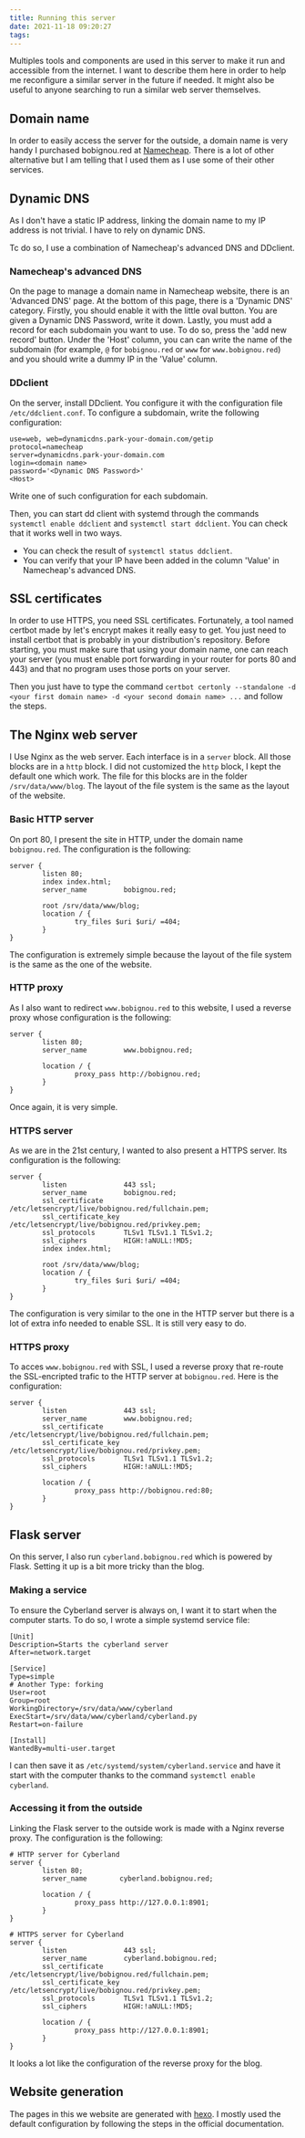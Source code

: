 ```yaml
---
title: Running this server
date: 2021-11-18 09:20:27
tags:
---
```

Multiples tools and components are used in this server to make it run and accessible from the internet. I want to describe them here in order to help me reconfigure a similar server in the future if needed. It might also be useful to anyone searching to run a similar web server themselves.

## Domain name
In order to easily access the server for the outside, a domain name is very handy I purchased bobignou.red at [Namecheap](https://www.namecheap.com/). There is a lot of other alternative but I am telling that I used them as I use some of their other services.

## Dynamic DNS
As I don't have a static IP address, linking the domain name to my IP address is not trivial. I have to rely on dynamic DNS.

Tc do so, I use a combination of Namecheap's advanced DNS and DDclient.

### Namecheap's advanced DNS
On the page to manage a domain name in Namecheap website, there is an 'Advanced DNS' page. At the bottom of this page, there is a 'Dynamic DNS' category. Firstly, you should enable it with the little oval button. You are given a Dynamic DNS Password, write it down. Lastly, you must add a record for each subdomain you want to use. To do so, press the 'add new record' button. Under the 'Host' column, you can can write the name of the subdomain (for example, `@` for `bobignou.red` or `www` for `www.bobignou.red`) and you should write a dummy IP in the 'Value' column.

### DDclient
On the server, install DDclient. You configure it with the configuration file `/etc/ddclient.conf`. To configure a subdomain, write the following configuration:
```
use=web, web=dynamicdns.park-your-domain.com/getip
protocol=namecheap
server=dynamicdns.park-your-domain.com
login=<domain name>
password='<Dynamic DNS Password>'
<Host>
```
Write one of such configuration for each subdomain.

Then, you can start dd client with systemd through the commands `systemctl enable ddclient` and `systemctl start ddclient`. You can check that it works well in two ways.
* You can check the result of `systemctl status ddclient`.
* You can verify that your IP have been added in the column 'Value' in Namecheap's advanced DNS.

## SSL certificates
In order to use HTTPS, you need SSL certificates. Fortunately, a tool named certbot made by let's encrypt makes it really easy to get. You just need to install certbot that is probably in your distribution's repository. Before starting, you must make sure that using your domain name, one can reach your server (you must enable port forwarding in your router for ports 80 and 443) and that no program uses those ports on your server.

Then you just have to type the command `certbot certonly --standalone -d <your first domain name> -d <your second domain name> ...` and follow the steps.

## The Nginx web server
I Use Nginx as the web server. Each interface is in a `server` block. All those blocks are in a `http` block. I did not customized the `http` block, I kept the default one which work. The file for this blocks are in the folder `/srv/data/www/blog`. The layout of the file system is the same as the layout of the website.

### Basic HTTP server
On port 80, I present the site in HTTP, under the domain name `bobignou.red`. The configuration is the following:
```
server {
        listen 80;
        index index.html;
        server_name         bobignou.red;

        root /srv/data/www/blog;
        location / {
                try_files $uri $uri/ =404;
        }
}
```
The configuration is extremely simple because the layout of the file system is the same as the one of the website.

### HTTP proxy
As I also want to redirect `www.bobignou.red` to this website, I used a reverse proxy whose configuration is the following:
```
server {
        listen 80;
        server_name         www.bobignou.red;

        location / {
                proxy_pass http://bobignou.red; 
        }
}
```
Once again, it is very simple.

### HTTPS server
As we are in the 21st century, I wanted to also present a HTTPS server. Its configuration is the following:
```
server {
        listen              443 ssl;
        server_name         bobignou.red;
        ssl_certificate     /etc/letsencrypt/live/bobignou.red/fullchain.pem;
        ssl_certificate_key /etc/letsencrypt/live/bobignou.red/privkey.pem;
        ssl_protocols       TLSv1 TLSv1.1 TLSv1.2;
        ssl_ciphers         HIGH:!aNULL:!MD5;
        index index.html;

        root /srv/data/www/blog;
        location / {
                try_files $uri $uri/ =404;
        }
}
```
The configuration is very similar to the one in the HTTP server but there is a lot of extra info needed to enable SSL. It is still very easy to do.

### HTTPS proxy
To acces `www.bobignou.red` with SSL, I used a reverse proxy that re-route the SSL-encripted trafic to the HTTP server at `bobignou.red`. Here is the configuration:
```
server {
        listen              443 ssl;
        server_name         www.bobignou.red;
        ssl_certificate     /etc/letsencrypt/live/bobignou.red/fullchain.pem;
        ssl_certificate_key /etc/letsencrypt/live/bobignou.red/privkey.pem;
        ssl_protocols       TLSv1 TLSv1.1 TLSv1.2;
        ssl_ciphers         HIGH:!aNULL:!MD5;

        location / {
                proxy_pass http://bobignou.red:80;
        }
}
```

## Flask server
On this server, I also run `cyberland.bobignou.red` which is powered by Flask. Setting it up is a bit more tricky than the blog.

### Making a service
To ensure the Cyberland server is always on, I want it to start when the computer starts. To do so, I wrote a simple systemd service file:
```
[Unit]
Description=Starts the cyberland server
After=network.target

[Service]
Type=simple
# Another Type: forking
User=root
Group=root
WorkingDirectory=/srv/data/www/cyberland
ExecStart=/srv/data/www/cyberland/cyberland.py
Restart=on-failure

[Install]
WantedBy=multi-user.target
```
I can then save it as `/etc/systemd/system/cyberland.service` and have it start with the computer thanks to the command `systemctl enable cyberland`.

### Accessing it from the outside
Linking the Flask server to the outside work is made with a Nginx reverse proxy. The configuration is the following:
```
# HTTP server for Cyberland
server {
        listen 80;
        server_name        cyberland.bobignou.red;

        location / {
                proxy_pass http://127.0.0.1:8901;
        }
}

# HTTPS server for Cyberland
server {
        listen              443 ssl;
        server_name         cyberland.bobignou.red;
        ssl_certificate     /etc/letsencrypt/live/bobignou.red/fullchain.pem;
        ssl_certificate_key /etc/letsencrypt/live/bobignou.red/privkey.pem;
        ssl_protocols       TLSv1 TLSv1.1 TLSv1.2;
        ssl_ciphers         HIGH:!aNULL:!MD5;

        location / {
                proxy_pass http://127.0.0.1:8901;
        }
}
```
It looks a lot like the configuration of the reverse proxy for the blog.

## Website generation
The pages in this we website are generated with [hexo](https://github.com/hexojs/hexo). I mostly used the default configuration by following the steps in the official documentation.

